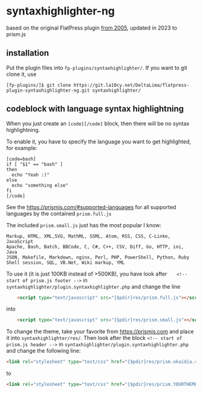 # syntaxhighlighter-ng

based on the original FlatPress plugin [from 2005](https://forum.flatpress.org/viewtopic.php?p=1130&hilit=syntax+highlight#p1135), updated in 2023 to prism.js

## installation

Put the plugin files into `fp-plugins/syntaxhighlighter/`. If you want to git clone it, use

```shell
[fp-plugins/]$ git clone https://git.la10cy.net/DeltaLima/flatpress-plugin-syntaxhighlighter-ng.git syntaxhighlighter/
```

## codeblock with language syntax highlightning

When you just create an `[code][/code]` block, then there will be no syntax highlightning.

To enable it, you have to specify the language you want to get highlighted, for example:

```
[code=bash]
if [ "$1" == "bash" ] 
then
  echo "Yeah :)"
else 
  echo "something else"
fi
[/code]
```

See the https://prismjs.com/#supported-languages for all supported languages by the contained `prism.full.js`

The included `prism.small.js` just has the most popular I know:

```
Markup, HTML, XML,SVG, MathML, SSML, Atom, RSS, CSS, C-Linke, JavaScript
Apache, Bash, Batch, BBCode, C, C#, C++, CSV, Diff, Go, HTTP, ini, Java
JSON, Makefile, Markdown, nginx, Perl, PHP, PowerShell, Python, Ruby
Shell session, SQL, VB.Net, Wiki markup, YML
```

To use it (it is just 100KB instead of >500KB), you have look after 
`	<!-- start of prism.js footer -->` in `syntaxhighlighter/plugin.syntaxhighlighter.php` and change the line

```html
    <script type="text/javascript" src="{$pdir}res/prism.full.js"></script>
```

into 

```html
    <script type="text/javascript" src="{$pdir}res/prism.small.js"></script>
```

To change the theme, take your favorite from https://prismjs.com and place it into `syntaxhighlighter/res/`.
Then look after the block `<!-- start of prism.js header -->` in `syntaxhighlighter/plugin.syntaxhighlighter.php` and change the following line:

```html
<link rel="stylesheet" type="text/css" href="{$pdir}res/prism.okaidia.css" />
```

to

```html
<link rel="stylesheet" type="text/css" href="{$pdir}res/prism.YOURTHEMENAME.css" />
```
